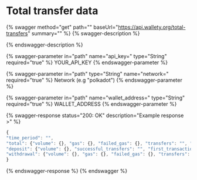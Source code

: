 # Total transfer data

{% swagger method="get" path="" baseUrl="https://api.wallety.org/total-transfers" summary="" %}
{% swagger-description %}

{% endswagger-description %}

{% swagger-parameter in="path" name="api_key=" type="String" required="true" %}
YOUR_API_KEY
{% endswagger-parameter %}

{% swagger-parameter in="path" type="String" name="network=" required="true" %}
Network (e.g "polkadot")
{% endswagger-parameter %}

{% swagger-parameter in="path" name="wallet_address=" type="String" required="true" %}
WALLET_ADDRESS
{% endswagger-parameter %}

{% swagger-response status="200: OK" description="Example response >" %}
```javascript
{
"time_period": "",
"total": {"volume": {}, "gas": {}, "failed_gas": {}, "transfers": "", "successful_transfers": "", "failed_transfers": "", "first_transaction": {}, "last_transaction": {}}
"deposit": {"volume": {}, "successful_transfers": "", "first_transaction": {}, "last_transaction": {}}
"withdrawal": {"volume": {}, "gas": {}, "failed_gas": {}, "transfers": "", "successful_transfers": "", "failed_transfers": "", "first_transaction": {}, "last_transaction": {}}
}
```
{% endswagger-response %}
{% endswagger %}
